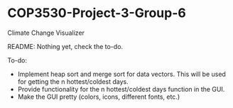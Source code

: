 # COP3530-Project-3-Group-6
Climate Change Visualizer

README:
Nothing yet, check the to-do.


To-do:
- Implement heap sort and merge sort for data vectors. This will be used for getting the n hottest/coldest days.
- Provide functionality for the n hottest/coldest days function in the GUI.
- Make the GUI pretty (colors, icons, different fonts, etc.)
